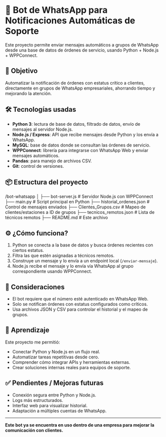# 🤖 Bot de WhatsApp para Notificaciones Automáticas de Soporte

Este proyecto permite enviar mensajes automáticos a grupos de WhatsApp desde una base de datos de órdenes de servicio, usando Python + Node.js + WPPConnect.

## 🚀 Objetivo

Automatizar la notificación de órdenes con estatus crítico a clientes, directamente en grupos de WhatsApp empresariales, ahorrando tiempo y mejorando la atención.

## 🛠️ Tecnologías usadas

- **Python 3**: lectura de base de datos, filtrado de datos, envío de mensajes al servidor Node.js.
- **Node.js / Express**: API que recibe mensajes desde Python y los envía a WhatsApp.
- **MySQL**: base de datos donde se consultan las órdenes de servicio.
- **WPPConnect**: librería para integrarse con WhatsApp Web y enviar mensajes automáticos.
- **Pandas**: para manejo de archivos CSV.
- **Git**: control de versiones.

## 📦 Estructura del proyecto

/bot-whatsapp
│
├── bot-server.js # Servidor Node.js con WPPConnect
├── main.py # Script principal en Python
├── historial_ordenes.json # Control de mensajes enviados
├── Clientes_Grupos.csv # Mapeo de clientes/estaciones a ID de grupos
├── tecnicos_remotos.json # Lista de técnicos remotos
├── README.md # Este archivo


## ⚙️ ¿Cómo funciona?

1. Python se conecta a la base de datos y busca órdenes recientes con ciertos estatus.
2. Filtra las que estén asignadas a técnicos remotos.
3. Construye un mensaje y lo envía a un endpoint local (`/enviar-mensaje`).
4. Node.js recibe el mensaje y lo envía vía WhatsApp al grupo correspondiente usando WPPConnect.

## 📌 Consideraciones

- El bot requiere que el número esté autenticado en WhatsApp Web.
- Solo se notifican órdenes con estatus configurados como críticos.
- Usa archivos JSON y CSV para controlar el historial y el mapeo de grupos.

## 🧠 Aprendizaje

Este proyecto me permitió:
- Conectar Python y Node.js en un flujo real.
- Automatizar tareas repetitivas desde cero.
- Comprender cómo integrar APIs y herramientas externas.
- Crear soluciones internas reales para equipos de soporte.

## ✅ Pendientes / Mejoras futuras

- Conexión segura entre Python y Node.js.
- Logs más estructurados.
- Interfaz web para visualizar historial.
- Adaptación a múltiples cuentas de WhatsApp.

---

**Este bot ya se encuentra en uso dentro de una empresa para mejorar la comunicación con clientes.**
